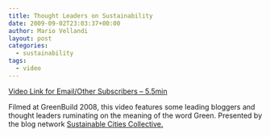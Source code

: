 ```yaml
---
title: Thought Leaders on Sustainability
date: 2009-09-02T23:03:37+00:00
author: Mario Vellandi
layout: post
categories:
  - sustainability
tags:
  - video
---
```

[Video Link for Email/Other Subscribers &#8211; 5.5min](http://www.youtube.com/watch?v=R4t8B28MhuQ)

Filmed at GreenBuild 2008, this video features some leading bloggers and thought leaders ruminating on the meaning of the word Green. Presented by the blog network <a href="http://sustainablecitiescollective.com ">Sustainable Cities Collective.</a>

